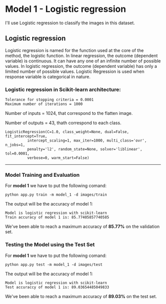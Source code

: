 # Model 1 - Logistic regression

I'll use Logistic regression to classify the images in this dataset.

##  Logistic regression

Logistic regression is named for the function used at the core of the method, the logistic function. In linear regression, the outcome (dependent variable) is continuous. It can have any one of an infinite number of possible values. In logistic regression, the outcome (dependent variable) has only a limited number of possible values. Logistic Regression is used when response variable is categorical in nature.

### Logistic regression in Scikit-learn architecture:
```
Tolerance for stopping criteria = 0.0001
Maximum number of iterations = 1000

```
Number of inputs = 1024, that correspond to the flatten image.

Number of outputs = 43, thath correspond to each class.
```
LogisticRegression(C=1.0, class_weight=None, dual=False, fit_intercept=True,
          intercept_scaling=1, max_iter=1000, multi_class='ovr', n_jobs=1,
          penalty='l2', random_state=None, solver='liblinear', tol=0.0001,
          verbose=0, warm_start=False)
```


---

### Model Training and Evaluation

For **model 1** we have to put the following comand:
```
python app.py train -m model_1 -d images/train
```
The output will be the accuracy of model 1:
```
Model is logistic regression with scikit-learn
Train accuracy of model 1 is: 85.77405857740585
```
We've been able to reach a maximum accuracy of **85.77%** on the validation set.

### Testing the Model using the Test Set

For **model 1** we have to put the following comand:
```
python app.py test -m model_1 -d images/test
```
The output will be the accuracy of model 1:
```
Model is logistic regression with scikit-learn
Test accuraccy of model 1 is: 89.03654485049833
```
We've been able to reach a maximum accuracy of **89.03%** on the test set.

